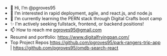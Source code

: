 - 👋 Hi, I’m @pgroves95 
- 👀 I’m interested in rapid deployment, agile, and react.js, and node.js
- 🌱 I’m currently learning the PERN stack through Digital Crafts boot camp
- ✨ I'm actively seeking fullstack, frontend, or backend positions!
- 📫 How to reach me pgroves95@gmail.com
-   Resumé and portfolio:  https://www.digitalfryingpan.com/
-   Top Project Repos https://github.com/pgroves95/park-rangers-trip-app | https://github.com/pgroves95/omdb-search-react

<!---
pgroves95/pgroves95 is a ✨ special ✨ repository because its `README.md` (this file) appears on your GitHub profile.
You can click the Preview link to take a look at your changes.
--->
